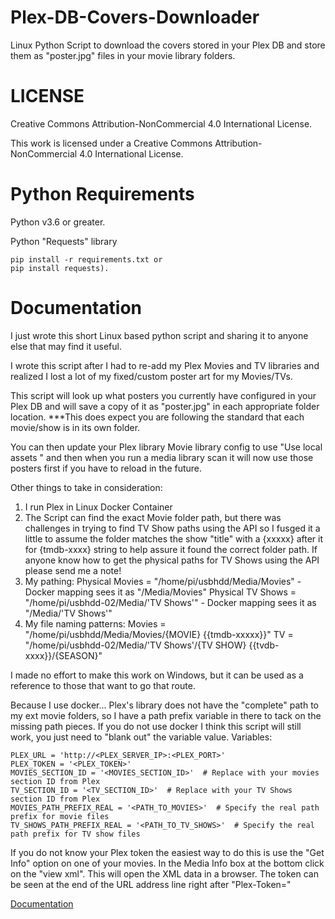 
# Plex-DB-Covers-Downloader

Linux Python Script to download the covers stored in your Plex DB and store them as "poster.jpg" files in your movie library folders.


# LICENSE

Creative Commons Attribution-NonCommercial 4.0 International License.

This work is licensed under a Creative Commons Attribution-NonCommercial 4.0 International License.


# Python Requirements

Python v3.6 or greater.

Python "Requests" library 
    
    pip install -r requirements.txt or 
    pip install requests).


# Documentation

I just wrote this short Linux based python script and sharing it to anyone else that may find it useful.

I wrote this script after I had to re-add my Plex Movies and TV libraries and realized I lost a lot of my fixed/custom poster art for my Movies/TVs.

This script will look up what posters you currently have configured in your Plex DB and will save a copy of it as "poster.jpg" in each appropriate folder location. ***This does expect you are following the standard that each movie/show is in its own folder.

You can then update your Plex library Movie library config to use "Use local assets " and then when you run a media library scan it will now use those posters first if you have to reload in the future.

Other things to take in consideration:

1) I run Plex in Linux Docker Container
2) The Script can find the exact Movie folder path, but there was challenges in trying to find TV Show paths using the API so I fusged it a little to assume the folder matches the show "title" with a {xxxxx} after it for {tmdb-xxxx} string to help assure it found the correct folder path.  If anyone know how to get the physical paths for TV Shows using the API please send me a note!
3) My pathing:
   Physical Movies = "/home/pi/usbhdd/Media/Movies"  - Docker mapping sees it as "/Media/Movies"
   Physical TV Shows = "/home/pi/usbhdd-02/Media/'TV Shows'" - Docker mapping sees it as "/Media/'TV Shows'"
4) My file naming patterns:
   Movies = "/home/pi/usbhdd/Media/Movies/{MOVIE} {{tmdb-xxxxx}}"
   TV = "/home/pi/usbhdd-02/Media/'TV Shows'/{TV SHOW} {{tvdb-xxxx}}/{SEASON}"

I made no effort to make this work on Windows, but it can be used as a reference to those that want to go that route.

Because I use docker... Plex's library does not have the "complete" path to my ext movie folders, so I have a path prefix variable in there to tack on the missing path pieces. If you do not use docker I think this script will still work, you just need to "blank out" the variable value.
Variables:

    PLEX_URL = 'http://<PLEX_SERVER_IP>:<PLEX_PORT>'
    PLEX_TOKEN = '<PLEX_TOKEN>'
    MOVIES_SECTION_ID = '<MOVIES_SECTION_ID>'  # Replace with your movies section ID from Plex
    TV_SECTION_ID = '<TV_SECTION_ID>'  # Replace with your TV Shows section ID from Plex
    MOVIES_PATH_PREFIX_REAL = '<PATH_TO_MOVIES>'  # Specify the real path prefix for movie files
    TV_SHOWS_PATH_PREFIX_REAL = '<PATH_TO_TV_SHOWS>'  # Specify the real path prefix for TV show files


If you do not know your Plex token the easiest way to do this is use the "Get Info" option on one of your movies.  In the Media Info box at the bottom click on the "view xml".  This will open the XML data in a browser.  The token can be seen at the end of the URL address line right after "Plex-Token="

[Documentation](https://linktodocumentation)
